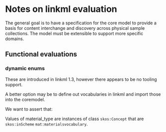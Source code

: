 # Notes on linkml evaluation

The general goal is to have a specification for the core model to provide a basis for content interchange and discovery across physical sample collections. The model must be extensible to support more specific domains.

## Functional evaluations

### dynamic enums

These are introduced in linkml 1.3, however there appears to be no tooling support.

A better option may be to define out vocabularies in linkml and import those into the coremodel.

We want to assert that:

Values of material_type are instances of class `skos:Concept` that are `skos:inScheme` `mat:materialsvocabulary`.